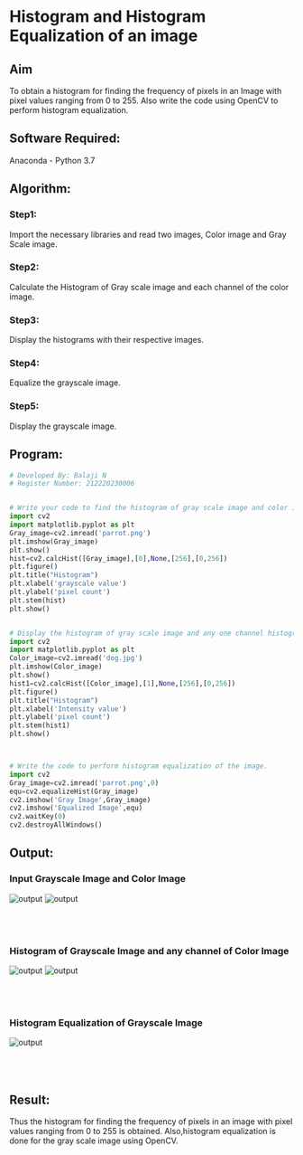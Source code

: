 # Histogram and Histogram Equalization of an image
## Aim
To obtain a histogram for finding the frequency of pixels in an Image with pixel values ranging from 0 to 255. Also write the code using OpenCV to perform histogram equalization.

## Software Required:
Anaconda - Python 3.7

## Algorithm:
### Step1:
Import the necessary libraries and read two images, Color image and Gray Scale image.
<br>

### Step2:
Calculate the Histogram of Gray scale image and each channel of the color image.
<br>

### Step3:
Display the histograms with their respective images.
<br>

### Step4:
Equalize the grayscale image.
<br>

### Step5:
Display the grayscale image.
<br>

## Program:
```python
# Developed By: Balaji N
# Register Number: 212220230006


# Write your code to find the histogram of gray scale image and color image channels.
import cv2
import matplotlib.pyplot as plt
Gray_image=cv2.imread('parrot.png')
plt.imshow(Gray_image)
plt.show()
hist=cv2.calcHist([Gray_image],[0],None,[256],[0,256])
plt.figure()
plt.title("Histogram")
plt.xlabel('grayscale value')
plt.ylabel('pixel count')
plt.stem(hist)
plt.show()


# Display the histogram of gray scale image and any one channel histogram from color image
import cv2
import matplotlib.pyplot as plt
Color_image=cv2.imread('dog.jpg')
plt.imshow(Color_image)
plt.show()
hist1=cv2.calcHist([Color_image],[1],None,[256],[0,256])
plt.figure()
plt.title("Histogram")
plt.xlabel('Intensity value')
plt.ylabel('pixel count')
plt.stem(hist1)
plt.show()



# Write the code to perform histogram equalization of the image. 
import cv2
Gray_image=cv2.imread('parrot.png',0)
equ=cv2.equalizeHist(Gray_image)
cv2.imshow('Gray Image',Gray_image)
cv2.imshow('Equalized Image',equ)
cv2.waitKey(0)
cv2.destroyAllWindows()

```



## Output:
### Input Grayscale Image and Color Image
![output](./static/img/o1d4.png)
![output](./static/img/o2d4.png)
<br>
<br>
<br>
<br>

### Histogram of Grayscale Image and any channel of Color Image
![output](./static/img/o3d4.png)
![output](./static/img/o4d4.png)
<br>
<br>
<br>
<br>

### Histogram Equalization of Grayscale Image
![output](./static/img/o5d4.png)
<br>
<br>
<br>
<br>

## Result: 
Thus the histogram for finding the frequency of pixels in an image with pixel values ranging from 0 to 255 is obtained. Also,histogram equalization is done for the gray scale image using OpenCV.
